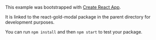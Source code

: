 This example was bootstrapped with [Create React App](https://github.com/facebook/create-react-app).

It is linked to the react-gold-modal package in the parent directory for development purposes.

You can run `npm install` and then `npm start` to test your package.
